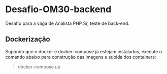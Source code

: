 # Desafio-OM30-backend

Desafio para a vaga de Analista PHP Sr, teste de back-end.


## Dockerização
Supondo que o docker e docker-compose já estejam instalados, execute o comando abaixo para construção das imagens e subida dos containers:

> docker-compose up


